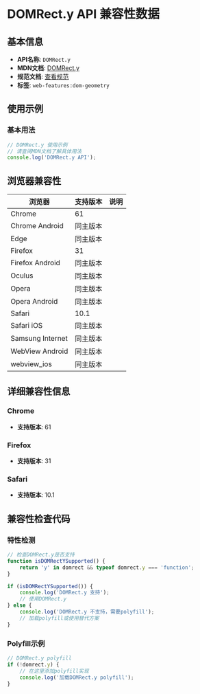 # DOMRect.y API 兼容性数据

## 基本信息

- **API名称**: `DOMRect.y`
- **MDN文档**: [DOMRect.y](https://developer.mozilla.org/docs/Web/API/DOMRect/y)
- **规范文档**: [查看规范](https://drafts.fxtf.org/geometry/#dom-domrect-y)
- **标签**: `web-features:dom-geometry`

## 使用示例

### 基本用法

```javascript
// DOMRect.y 使用示例
// 请查阅MDN文档了解具体用法
console.log('DOMRect.y API');
```

## 浏览器兼容性

| 浏览器 | 支持版本 | 说明 |
|--------|----------|------|
| Chrome | 61 |  |
| Chrome Android | 同主版本 |  |
| Edge | 同主版本 |  |
| Firefox | 31 |  |
| Firefox Android | 同主版本 |  |
| Oculus | 同主版本 |  |
| Opera | 同主版本 |  |
| Opera Android | 同主版本 |  |
| Safari | 10.1 |  |
| Safari iOS | 同主版本 |  |
| Samsung Internet | 同主版本 |  |
| WebView Android | 同主版本 |  |
| webview_ios | 同主版本 |  |

## 详细兼容性信息

### Chrome

- **支持版本**: 61

### Firefox

- **支持版本**: 31

### Safari

- **支持版本**: 10.1

## 兼容性检查代码

### 特性检测

```javascript
// 检查DOMRect.y是否支持
function isDOMRectYSupported() {
    return 'y' in domrect && typeof domrect.y === 'function';
}

if (isDOMRectYSupported()) {
    console.log('DOMRect.y 支持');
    // 使用DOMRect.y
} else {
    console.log('DOMRect.y 不支持，需要polyfill');
    // 加载polyfill或使用替代方案
}
```

### Polyfill示例

```javascript
// DOMRect.y polyfill
if (!domrect.y) {
    // 在这里添加polyfill实现
    console.log('加载DOMRect.y polyfill');
}
```

